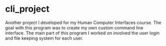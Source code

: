 # cli_project
Another project I developed for my Human Computer Interfaces course. The goal with this program was to create my own custom command line interface. The main part of this program I worked on involved the user login and file keeping system for each user.
